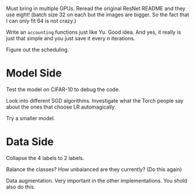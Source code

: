Must bring in multiple GPUs. Reread the original ResNet README and
they use eight! (batch size 32 on each but the images are bigger. So
the fact that I can only fit 64 is not crazy.)

Write an `accounting` functions just like Yu. Good idea. And yes, it
really is just that simple and you just save it every n iterations.

Figure out the scheduling.

Model Side
==========

Test the model on CIFAR-10 to debug the code.

Look into different SGD algorithms. Investigate what the Torch people
say about the ones that choose LR automagically.

Try a smaller model.

Data Side
=========

Collapse the 4 labels to 2 labels.

Balance the classes? How unbalanced are they currently? (Do this
again)

Data augmentation. Very important in the other implementations. You
shold also do this.

